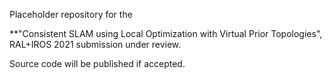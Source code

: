 Placeholder repository for the

**"Consistent SLAM using Local Optimization with Virtual Prior Topologies", RAL+IROS 2021 submission under review.

Source code will be published if accepted.
